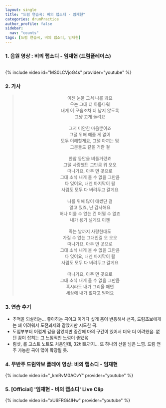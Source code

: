 ```yaml
---
layout: single
title: "드럼 연습곡: 비의 랩소디 - 임재현"
categories: drumPractice
author_profile: false
sidebar:
  nav: "counts"
tags: [드럼 연습곡, 비의 랩소디, 임재현]
---
```


### 1. 음원 영상 : 비의 랩소디 - 임재현 (드럼플레이스)

<br/>
{% include video id="MS0LCVjoG4s" provider="youtube" %}

### 2. 가사

> <center>이젠 눈물 그쳐 나를 봐요<br/>우는 그대 더 아름다워<br/>내게 이 모습조차 더 남지 않도록<br/>그냥 고개 돌려요<br/><br/>그저 미안한 마음뿐이죠<br/>그댈 위해 해줄 게 없어<br/>모두 이해할게요, 그댈 아끼는 맘<br/>그분들도 같을 거란 걸<br/><br/>한참 동안을 비틀거렸죠<br/>그댈 사랑했던 그만큼 워 오오<br/>떠나가요, 아주 먼 곳으로<br/>그대 소식 내게 올 수 없을 그만큼<br/>다 잊어요, 내겐 마지막이 될<br/>사람도 모두 다 버려두고 갈게요<br/><br/>나를 위해 많이 애썼단 걸<br/>알고 있죠, 난 감사해요<br/>허나 이룰 수 없는 건 어쩔 수 없죠<br/>내가 용기 낼게요 이젠<br/><br/>죽는 날까지 사랑한대도<br/>가질 수 없는 그대인걸 오 오오<br/>떠나가요, 아주 먼 곳으로<br/>그대 소식 내게 올 수 없을 그만큼<br/>다 잊어요, 내겐 마지막이 될<br/>사람도 모두 다 버려두고 갈게요<br/><br/>떠나가요, 아주 먼 곳으로<br/>그대 소식 내게 올 수 없을 그만큼<br/>혹시라도 내가 그리울 때면<br/>세상에 내가 없다고 믿어요</center>

### 3. 연습 후기

- 추억을 되살리는... 좋아하는 곡이고 이거다 싶게 몸이 반응해서 선곡, 드럼초보에게는 꽤 어려워서 도전과제와 같았지만 시도한 곡.
- 도입부부터 어렵게 감을 잡았지만 중간에 마의 구간이 있어서 더욱 더 어려웠음. 없던 감이 잡히는 그 느낌적인 느낌이 좋았음
- 림샷, 롤 고스트 노트도 처음인데, 32비트까지... 또 하나의 산을 넘은 느낌. 드럼 연주 가능한 곡이 많이 확장될 듯.

### 4. 무반주 드럼악보 플레이 영상: 비의 랩소디 - 임재현

{% include video id="_kmRvM0AOvY" provider="youtube" %}


### 5. [Official] '임재현 - 비의 랩소디' Live Clip

{% include video id="xU6FRGi4lHw" provider="youtube" %}